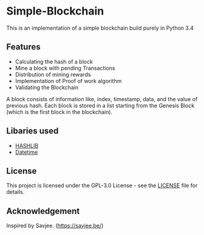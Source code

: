 # Simple-Blockchain

This is an implementation of a simple blockchain build purely in Python 3.4
## Features
  * Calculating the hash of a block
  * Mine a block with pending Transactions
  * Distribution of mining rewards
  * Implementation of Proof of work algorithm
  * Validating the Blockchain


A block consists of information like, index, timestamp, data, and the value of previous hash.
Each block is stored in a list starting from the Genesis Block (which is the first block in the blockchain). 

## Libaries used
  * [HASHLIB](https://docs.python.org/2/library/hashlib.html)
  * [Datetime](https://docs.python.org/2/library/datetime.html)

## License
This project is licensed under the GPL-3.0 License - see the [LICENSE](LICENSE) file for details.

## Acknowledgement
Inspired by Savjee. (https://savjee.be/)
